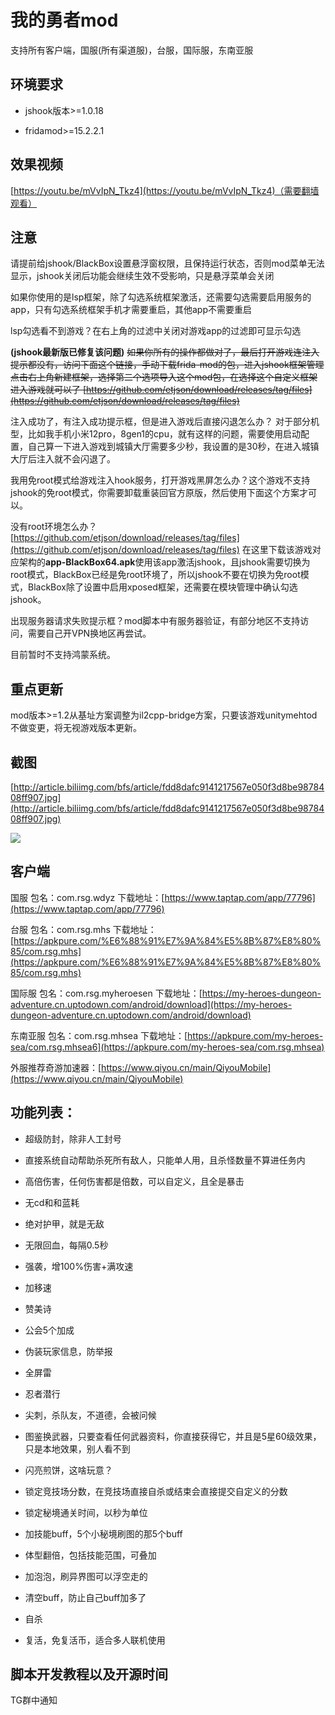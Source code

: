 # 我的勇者mod

支持所有客户端，国服(所有渠道服)，台服，国际服，东南亚服

## 环境要求

- jshook版本>=1.0.18

- fridamod>=15.2.2.1

## 效果视频

[https://youtu.be/mVvIpN_Tkz4](https://youtu.be/mVvIpN_Tkz4)（需要翻墙观看）

## 注意

请提前给jshook/BlackBox设置悬浮窗权限，且保持运行状态，否则mod菜单无法显示，jshook关闭后功能会继续生效不受影响，只是悬浮菜单会关闭

如果你使用的是lsp框架，除了勾选系统框架激活，还需要勾选需要启用服务的app，只有勾选系统框架手机才需要重启，其他app不需要重启

lsp勾选看不到游戏？在右上角的过滤中关闭对游戏app的过滤即可显示勾选

**(jshook最新版已修复该问题)**
~~如果你所有的操作都做对了，最后打开游戏连注入提示都没有，访问下面这个链接，手动下载frida-mod的包，进入jshook框架管理点击右上角新建框架，选择第二个选项导入这个mod包，在选择这个自定义框架进入游戏就可以了
[https://github.com/etjson/download/releases/tag/files](https://github.com/etjson/download/releases/tag/files)~~

注入成功了，有注入成功提示框，但是进入游戏后直接闪退怎么办？
对于部分机型，比如我手机小米12pro，8gen1的cpu，就有这样的问题，需要使用启动配置，自己算一下进入游戏到城镇大厅需要多少秒，我设置的是30秒，在进入城镇大厅后注入就不会闪退了。

我用免root模式给游戏注入hook服务，打开游戏黑屏怎么办？这个游戏不支持jshook的免root模式，你需要卸载重装回官方原版，然后使用下面这个方案才可以。

没有root环境怎么办？[https://github.com/etjson/download/releases/tag/files](https://github.com/etjson/download/releases/tag/files)
在这里下载该游戏对应架构的**app-BlackBox64.apk**使用该app激活jshook，且jshook需要切换为root模式，BlackBox已经是免root环境了，所以jshook不要在切换为免root模式，BlackBox除了设置中启用xposed框架，还需要在模块管理中确认勾选jshook。

出现服务器请求失败提示框？mod脚本中有服务器验证，有部分地区不支持访问，需要自己开VPN换地区再尝试。

目前暂时不支持鸿蒙系统。

## 重点更新

mod版本>=1.2从基址方案调整为il2cpp-bridge方案，只要该游戏unitymehtod不做变更，将无视游戏版本更新。

## 截图

[http://article.biliimg.com/bfs/article/fdd8dafc9141217567e050f3d8be9878408ff907.jpg](http://article.biliimg.com/bfs/article/fdd8dafc9141217567e050f3d8be9878408ff907.jpg)

![](http://article.biliimg.com/bfs/article/fdd8dafc9141217567e050f3d8be9878408ff907.jpg)

## 客户端

国服  包名：com.rsg.wdyz 下载地址：[https://www.taptap.com/app/77796](https://www.taptap.com/app/77796)

台服  包名：com.rsg.mhs 下载地址：[https://apkpure.com/%E6%88%91%E7%9A%84%E5%8B%87%E8%80%85/com.rsg.mhs](https://apkpure.com/%E6%88%91%E7%9A%84%E5%8B%87%E8%80%85/com.rsg.mhs)

国际服  包名：com.rsg.myheroesen 下载地址：[https://my-heroes-dungeon-adventure.cn.uptodown.com/android/download](https://my-heroes-dungeon-adventure.cn.uptodown.com/android/download)

东南亚服  包名：com.rsg.mhsea 下载地址：[https://apkpure.com/my-heroes-sea/com.rsg.mhsea6](https://apkpure.com/my-heroes-sea/com.rsg.mhsea)

外服推荐奇游加速器：[https://www.qiyou.cn/main/QiyouMobile](https://www.qiyou.cn/main/QiyouMobile)

## 功能列表：

- 超级防封，除非人工封号

- 直接系统自动帮助杀死所有敌人，只能单人用，且杀怪数量不算进任务内

- 高倍伤害，任何伤害都是倍数，可以自定义，且全是暴击

- 无cd和和蓝耗

- 绝对护甲，就是无敌

- 无限回血，每隔0.5秒

- 强袭，增100%伤害+满攻速

- 加移速

- 赞美诗

- 公会5个加成

- 伪装玩家信息，防举报

- 全屏雷

- 忍者潜行

- 尖刺，杀队友，不道德，会被问候

- 图鉴换武器，只要查看任何武器资料，你直接获得它，并且是5星60级效果，只是本地效果，别人看不到

- 闪亮煎饼，这啥玩意？

- 锁定竞技场分数，在竞技场直接自杀或结束会直接提交自定义的分数

- 锁定秘境通关时间，以秒为单位

- 加技能buff，5个小秘境刷图的那5个buff

- 体型翻倍，包括技能范围，可叠加

- 加泡泡，刷异界图可以浮空走的

- 清空buff，防止自己buff加多了

- 自杀

- 复活，免复活币，适合多人联机使用

## 脚本开发教程以及开源时间

TG群中通知

